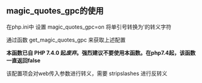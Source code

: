 ## **magic_quotes_gpc**的使用



在php.ini中 设置 magic_quotes_gpc=on 将单引号转换为\'的转义字符

通过函数 get_magic_quotes_gpc 来获取上述配置



**本函数已自 PHP 7.4.0 起*废弃*。强烈建议不要使用本函数。在php7.4起，该函数一直返回false**



该配置项会对web传入参数进行转义，需要 stripslashes 进行反转义